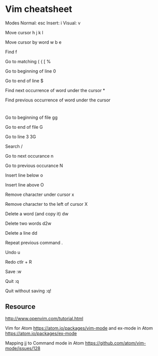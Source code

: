 # Vim cheatsheet

Modes
Normal: esc
Insert: i
Visual: v

Move cursor
h j k l

Move cursor by word
w b e

Find
f

Go to matching ( { [
%

Go to beginning of line
0

Go to end of line
$

Find next occurrence of word under the cursor
*

Find previous occurrence of word under the cursor
#

Go to beginning of file
gg

Go to end of file
G

Go to line 3
3G

Search
/

  Go to next occurance
  n

  Go to previous occurance
  N

Insert line below
o

Insert line above
O

Remove character under cursor
x

Remove character to the left of cursor
X

Delete a word (and copy it)
dw

Delete two words
d2w

Delete a line
dd

Repeat previous command
.

Undo
u

Redo
ctlr + R

Save
:w

Quit
:q

Quit without saving
:q!

## Resource
http://www.openvim.com/tutorial.html

Vim for Atom
https://atom.io/packages/vim-mode
and ex-mode in Atom
https://atom.io/packages/ex-mode

Mapping jj to Command mode in Atom
https://github.com/atom/vim-mode/issues/128
